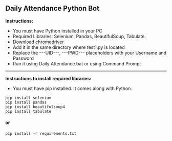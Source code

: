 ## Daily Attendance Python Bot
**Instructions:**

- You must have Python installed in your PC
- Required Libraries: Selenium, Pandas, BeautifulSoup, Tabulate.
-  Download <a href="https://chromedriver.chromium.org/downloadschromedriver">chromedriver</a>
- Add it in the same directory where test1.py is located
- Replace the ---UID---, ---PWD--- placeholders with your Username and Password
- Run it using Daily Attendance.bat or using Command Prompt

---
**Instructions to install required libraries:**

- You must have pip installed. It comes along with Python.
```
pip install selenium
pip install pandas
pip install beautifulsoup4
pip install tabulate
```
#### or
```
pip install -r requirements.txt
```
